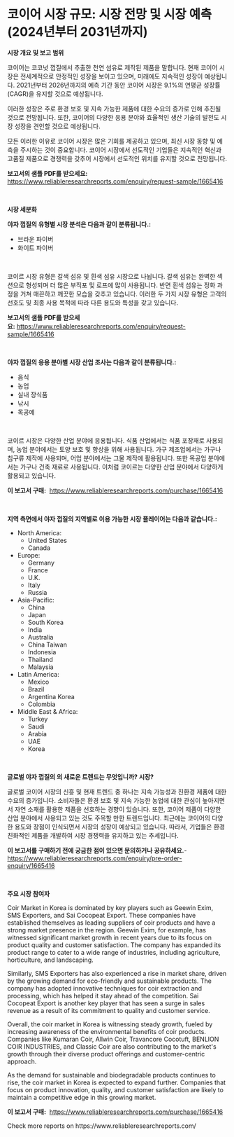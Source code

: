 <p><h1>코이어 시장 규모: 시장 전망 및 시장 예측 (2024년부터 2031년까지)</h1></p><p><strong>시장 개요 및 보고 범위</strong></p>
<p><p>코이어는 코코넛 껍질에서 추출한 천연 섬유로 제작된 제품을 말합니다. 현재 코이어 시장은 전세계적으로 안정적인 성장을 보이고 있으며, 미래에도 지속적인 성장이 예상됩니다. 2021년부터 2026년까지의 예측 기간 동안 코이어 시장은 9.1%의 연평균 성장률(CAGR)을 유지할 것으로 예상됩니다.</p><p>이러한 성장은 주로 환경 보호 및 지속 가능한 제품에 대한 수요의 증가로 인해 추진될 것으로 전망됩니다. 또한, 코이어의 다양한 응용 분야와 효율적인 생산 기술의 발전도 시장 성장을 견인할 것으로 예상됩니다.</p><p>모든 이러한 이유로 코이어 시장은 많은 기회를 제공하고 있으며, 최신 시장 동향 및 예측을 주시하는 것이 중요합니다. 코이어 시장에서 선도적인 기업들은 지속적인 혁신과 고품질 제품으로 경쟁력을 갖추어 시장에서 선도적인 위치를 유지할 것으로 전망됩니다.</p></p>
<p><strong>보고서의 샘플 PDF를 받으세요:</strong> <a href="https://www.reliableresearchreports.com/enquiry/request-sample/1665416">https://www.reliableresearchreports.com/enquiry/request-sample/1665416</a></p>
<p>&nbsp;</p>
<p><strong>시장 세분화</strong></p>
<p><strong>야자 껍질의 유형별 시장 분석은 다음과 같이 분류됩니다.:</strong></p>
<p><ul><li>브라운 파이버</li><li>화이트 파이버</li></ul></p>
<p>&nbsp;</p>
<p><p>코이르 시장 유형은 갈색 섬유 및 흰색 섬유 시장으로 나뉩니다. 갈색 섬유는 완벽한 섹션으로 형성되며 더 많은 부직포 및 로프에 많이 사용됩니다. 반면 흰색 섬유는 정화 과정을 거쳐 매끈하고 깨끗한 모습을 갖추고 있습니다. 이러한 두 가지 시장 유형은 고객의 선호도 및 최종 사용 목적에 따라 다른 용도와 특성을 갖고 있습니다.</p></p>
<p><strong>보고서의 샘플 PDF를 받으세요:</strong>&nbsp;<a href="https://www.reliableresearchreports.com/enquiry/request-sample/1665416">https://www.reliableresearchreports.com/enquiry/request-sample/1665416</a></p>
<p>&nbsp;</p>
<p><strong> 야자 껍질의 응용 분야별 시장 산업 조사는 다음과 같이 분류됩니다.:</strong></p>
<p><ul><li>음식</li><li>농업</li><li>실내 장식품</li><li>낚시</li><li>목공예</li></ul></p>
<p>&nbsp;</p>
<p><p>코이르 시장은 다양한 산업 분야에 응용됩니다. 식품 산업에서는 식품 포장재로 사용되며, 농업 분야에서는 토양 보호 및 향상을 위해 사용됩니다. 가구 제조업에서는 가구나 침구류 제작에 사용되며, 어업 분야에서는 그물 제작에 활용됩니다. 또한 목공업 분야에서는 가구나 건축 재료로 사용됩니다. 이처럼 코이르는 다양한 산업 분야에서 다양하게 활용되고 있습니다.</p></p>
<p><strong>이 보고서 구매:</strong>&nbsp; <a href="https://www.reliableresearchreports.com/purchase/1665416">https://www.reliableresearchreports.com/purchase/1665416</a></p>
<p>&nbsp;</p>
<p><strong>지역 측면에서 야자 껍질의 지역별로 이용 가능한 시장 플레이어는 다음과 같습니다.:</strong></p>
<p><ul>
    <li>
        North America:
        <ul>
            <li>United States</li>
            <li>Canada</li>
        </ul>
    </li>
    <li>
        Europe:
        <ul>
            <li>Germany</li>
            <li>France</li>
            <li>U.K.</li>
            <li>Italy</li>
            <li>Russia</li>
        </ul>
    </li>
    <li>
        Asia-Pacific:
        <ul>
            <li>China</li>
            <li>Japan</li>
            <li>South Korea</li>
            <li>India</li>
            <li>Australia</li>
            <li>China Taiwan</li>
            <li>Indonesia</li>
            <li>Thailand</li>
            <li>Malaysia</li>
        </ul>
    </li>
    <li>
        Latin America:
        <ul>
            <li>Mexico</li>
            <li>Brazil</li>
            <li>Argentina Korea</li>
            <li>Colombia</li>
        </ul>
    </li>
    <li>
        Middle East & Africa:
        <ul>
            <li>Turkey</li>
            <li>Saudi</li>
            <li>Arabia</li>
            <li>UAE</li>
            <li>Korea</li>
        </ul>
    </li>
    </ul></p>
<p>&nbsp;</p>
<p><strong>글로벌 야자 껍질의 의 새로운 트렌드는 무엇입니까? 시장?</strong></p>
<p><p>글로벌 코이어 시장의 신흥 및 현재 트렌드 중 하나는 지속 가능성과 친환경 제품에 대한 수요의 증가입니다. 소비자들은 환경 보호 및 지속 가능한 농업에 대한 관심이 높아지면서 자연 소재를 활용한 제품을 선호하는 경향이 있습니다. 또한, 코이어 제품이 다양한 산업 분야에서 사용되고 있는 것도 주목할 만한 트렌드입니다. 최근에는 코이어의 다양한 용도와 장점이 인식되면서 시장의 성장이 예상되고 있습니다. 따라서, 기업들은 환경 친화적인 제품을 개발하여 시장 경쟁력을 유지하고 있는 추세입니다.</p></p>
<p><strong>이 보고서를 구매하기 전에 궁금한 점이 있으면 문의하거나 공유하세요.</strong>- <a href="https://www.reliableresearchreports.com/enquiry/pre-order-enquiry/1665416">https://www.reliableresearchreports.com/enquiry/pre-order-enquiry/1665416</a></p>
<p>&nbsp;</p>
<p><strong>주요 시장 참여자</strong></p>
<p><p>Coir Market in Korea is dominated by key players such as Geewin Exim, SMS Exporters, and Sai Cocopeat Export. These companies have established themselves as leading suppliers of coir products and have a strong market presence in the region. Geewin Exim, for example, has witnessed significant market growth in recent years due to its focus on product quality and customer satisfaction. The company has expanded its product range to cater to a wide range of industries, including agriculture, horticulture, and landscaping.</p><p>Similarly, SMS Exporters has also experienced a rise in market share, driven by the growing demand for eco-friendly and sustainable products. The company has adopted innovative techniques for coir extraction and processing, which has helped it stay ahead of the competition. Sai Cocopeat Export is another key player that has seen a surge in sales revenue as a result of its commitment to quality and customer service.</p><p>Overall, the coir market in Korea is witnessing steady growth, fueled by increasing awareness of the environmental benefits of coir products. Companies like Kumaran Coir, Allwin Coir, Travancore Cocotuft, BENLION COIR INDUSTRIES, and Classic Coir are also contributing to the market's growth through their diverse product offerings and customer-centric approach.</p><p>As the demand for sustainable and biodegradable products continues to rise, the coir market in Korea is expected to expand further. Companies that focus on product innovation, quality, and customer satisfaction are likely to maintain a competitive edge in this growing market.</p></p>
<p><strong>이 보고서 구매:</strong>&nbsp;&nbsp;<a href="https://www.reliableresearchreports.com/purchase/1665416">https://www.reliableresearchreports.com/purchase/1665416</a></p>
<p>Check more reports on https://www.reliableresearchreports.com/</p>
